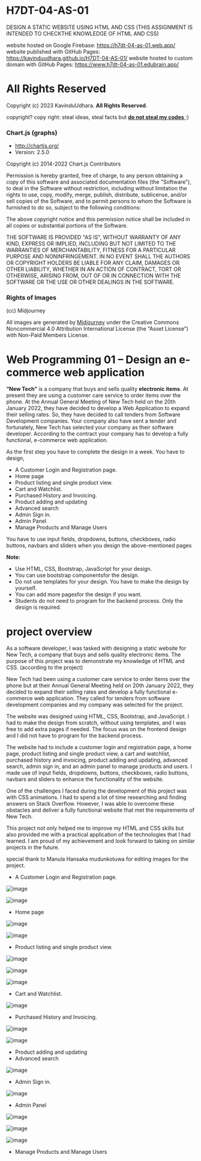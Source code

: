 # H7DT-04-AS-01
DESIGN A STATIC WEBSITE USING HTML AND CSS (THIS ASSIGNMENT IS INTENDED TO CHECKTHE KNOWLEDGE OF HTML AND CSS)

website hosted on Google Firebase: https://h7dt-04-as-01.web.app/
website published with GitHub Pages: https://kavinduudhara.github.io/H7DT-04-AS-01/
website hosted to custom domain with GitHub Pages: https://www.h7dt-04-as-01.edubrain.app/

# All Rights Reserved
Copyright (c) 2023 KavinduUdhara. **All Rights Reserved**.

copyright? copy right: steal ideas, steal facts but <ins> **do not steal my codes** </ins> :) 

### Chart.js (graphs)
- http://chartjs.org/
- Version: 2.5.0

Copyright (c) 2014-2022 Chart.js Contributors

Permission is hereby granted, free of charge, to any person obtaining a copy of this software and associated documentation files (the "Software"), to deal in the Software without restriction, including without limitation the rights to use, copy, modify, merge, publish, distribute, sublicense, and/or sell copies of the Software, and to permit persons to whom the Software is furnished to do so, subject to the following conditions:

The above copyright notice and this permission notice shall be included in all copies or substantial portions of the Software.

THE SOFTWARE IS PROVIDED "AS IS", WITHOUT WARRANTY OF ANY KIND, EXPRESS OR IMPLIED, INCLUDING BUT NOT LIMITED TO THE WARRANTIES OF MERCHANTABILITY, FITNESS FOR A PARTICULAR PURPOSE AND NONINFRINGEMENT. IN NO EVENT SHALL THE AUTHORS OR COPYRIGHT HOLDERS BE LIABLE FOR ANY CLAIM, DAMAGES OR OTHER LIABILITY, WHETHER IN AN ACTION OF CONTRACT, TORT OR OTHERWISE, ARISING FROM, OUT OF OR IN CONNECTION WITH THE SOFTWARE OR THE USE OR OTHER DEALINGS IN THE SOFTWARE.

### Rights of Images
(cc) Midjourney

All images are generated by [Midjourney](https://midjourney.com/) under the Creative Commons Noncommercial 4.0 Attribution International License (the “Asset License”) with Non-Paid Members License.

# Web Programming 01 – Design an e-commerce web application
**“New Tech”** is a company that buys and sells quality **electronic items**. At present they are using
a customer care service to order items over the phone. At the Annual General Meeting of New
Tech held on the 20th January 2022, they have decided to develop a Web Application to expand
their selling rates. So, they have decided to call tenders from Software Development
companies. Your company also have sent a tender and fortunately, New Tech has selected your
company as their software developer. According to the contract your company has to develop a
fully functional, e-commerce web application.


As the first step you have to complete the design in a week.
You have to design,

- A Customer Login and Registration page.
- Home page
- Product listing and single product view.
- Cart and Watchlist.
- Purchased History and Invoicing.
- Product adding and updating
- Advanced search
- Admin Sign in.
- Admin Panel
- Manage Products and Manage Users

You have to use input fields, dropdowns, buttons, checkboxes, radio buttons, navbars and
sliders when you design the above-mentioned pages

**Note:**
- Use HTML, CSS, Bootstrap, JavaScript for your design.
- You can use bootstrap componentsfor the design.
- Do not use templates for your design. You have to make the design by yourself.
- You can add more pagesfor the design if you want.
- Students do not need to program for the backend process. Only the design is required.

# project overview

As a software developer, I was tasked with designing a static website for New Tech, a company that buys and sells quality electronic items. The purpose of this project was to demonstrate my knowledge of HTML and CSS. (according to the project)

New Tech had been using a customer care service to order items over the phone but at their Annual General Meeting held on 20th January 2022, they decided to expand their selling rates and develop a fully functional e-commerce web application. They called for tenders from software development companies and my company was selected for the project.

The website was designed using HTML, CSS, Bootstrap, and JavaScript. I had to make the design from scratch, without using templates, and I was free to add extra pages if needed. The focus was on the frontend design and I did not have to program for the backend process.

The website had to include a customer login and registration page, a home page, product listing and single product view, a cart and watchlist, purchased history and invoicing, product adding and updating, advanced search, admin sign in, and an admin panel to manage products and users. I made use of input fields, dropdowns, buttons, checkboxes, radio buttons, navbars and sliders to enhance the functionality of the website.

One of the challenges I faced during the development of this project was with CSS animations. I had to spend a lot of time researching and finding answers on Stack Overflow. However, I was able to overcome these obstacles and deliver a fully functional website that met the requirements of New Tech.

This project not only helped me to improve my HTML and CSS skills but also provided me with a practical application of the technologies that I had learned. I am proud of my achievement and look forward to taking on similar projects in the future.

special thank to Manula Hansaka mudunkotuwa for editing images for the project.


- A Customer Login and Registration page.

![image](https://user-images.githubusercontent.com/88233364/211211630-a1027418-cb3a-4af8-87ed-3042c5b49df3.png)

![image](https://user-images.githubusercontent.com/88233364/211211784-0fbc8cae-3fb8-4d68-b796-f52c49b7a1e6.png)

- Home page

![image](https://user-images.githubusercontent.com/88233364/211211813-34feb0ee-ef4a-40a0-a9bb-0323f704906e.png)

![image](https://user-images.githubusercontent.com/88233364/211211850-d8980f4f-2842-4de4-b2c3-07f309858039.png)

- Product listing and single product view.

![image](https://user-images.githubusercontent.com/88233364/211211875-9c860e8b-43ba-418c-be10-987909d0718a.png)

![image](https://user-images.githubusercontent.com/88233364/211281840-3d9cedf7-7e50-4354-a6f6-58c6c9e023a8.png)

![image](https://user-images.githubusercontent.com/88233364/211282019-7df5e99a-2790-4dfa-88a1-3de302eeb803.png)


- Cart and Watchlist.

![image](https://user-images.githubusercontent.com/88233364/211518963-e2f21327-0153-4b7a-8715-c2beb5cc9e58.png)

- Purchased History and Invoicing.

![image](https://user-images.githubusercontent.com/88233364/212533976-4bab176e-e3d7-4499-b105-588264c1a867.png)

![image](https://user-images.githubusercontent.com/88233364/212533991-d30d3089-251b-4fb5-9c65-53264b69d568.png)

- Product adding and updating
- Advanced search

![image](https://user-images.githubusercontent.com/88233364/212534028-8ba3e3ca-f415-43f3-b896-b1112be43e00.png)

- Admin Sign in.

![image](https://user-images.githubusercontent.com/88233364/212535281-ab490d9b-b8ac-49b4-998c-3c55fc38804e.png)

- Admin Panel

![image](https://user-images.githubusercontent.com/88233364/212612218-89a9b5cf-10ce-46cb-90aa-aa716e45b456.png)

![image](https://user-images.githubusercontent.com/88233364/212612271-6a70dafd-358b-4e1f-bf02-142c548643c1.png)

![image](https://user-images.githubusercontent.com/88233364/212612320-4de3ace6-8526-4b4e-9391-22c7cfc2f5ce.png)

- Manage Products and Manage Users
